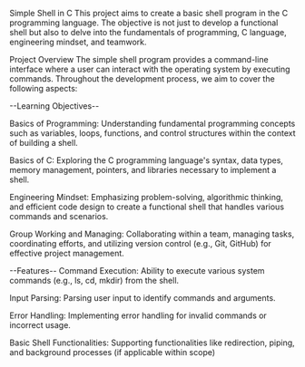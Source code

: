 Simple Shell in C
This project aims to create a basic shell program in the C programming
language. The objective is not just to develop a functional shell
but also to delve into the fundamentals of programming,
C language, engineering mindset, and teamwork.

Project Overview
The simple shell program provides a command-line interface where a user
can interact with the operating system by executing commands.
Throughout the development process, we aim to cover
the following aspects:

--Learning Objectives--

Basics of Programming: Understanding fundamental programming
concepts such as variables, loops, functions, and control structures
within the context of building a shell.

Basics of C: Exploring the C programming language's syntax, data types,
memory management, pointers, and libraries necessary to implement
a shell.

Engineering Mindset: Emphasizing problem-solving, algorithmic thinking,
and efficient code design to create a functional shell that handles
various commands and scenarios.

Group Working and Managing: Collaborating within a team, managing tasks,
coordinating efforts, and utilizing version control (e.g., Git, GitHub)
for effective project management.

--Features--
Command Execution: Ability to execute various system commands
(e.g., ls, cd, mkdir) from the shell.

Input Parsing: Parsing user input to identify commands and arguments.

Error Handling: Implementing error handling for invalid commands
or incorrect usage.

Basic Shell Functionalities: Supporting functionalities like
redirection, piping, and background processes
(if applicable within scope)
